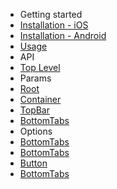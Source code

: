 - Getting started
 - [Installation - iOS](/docs/installation-ios)
 - [Installation - Android](/docs/installation-android)
 - [Usage](/docs/usage)
- API
 - [Top Level](/docs/Navigation)
- Params
 - [Root](/docs/Root)
 - [Container](/docs/Container)
 - [TopBar](/docs/TopBar)
 - [BottomTabs](/docs/BottomTabs)
- Options
 - [BottomTabs](/docs/options/NavigatorOptions)
 - [BottomTabs](/docs/options/BottomTabs)
 - [Button](/docs/options/Button)
 - [BottomTabs](/docs/options/TopBar)
